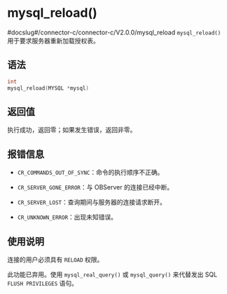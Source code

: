 mysql_reload() 
===================================
#docslug#/connector-c/connector-c/V2.0.0/mysql_reload
`mysql_reload()` 用于要求服务器重新加载授权表。

语法 
-----------------------

```c
int
mysql_reload(MYSQL *mysql)
```



返回值 
------------------------

执行成功，返回零；如果发生错误，返回非零。

报错信息 
-------------------------

* `CR_COMMANDS_OUT_OF_SYNC`：命令的执行顺序不正确。

  

* `CR_SERVER_GONE_ERROR`：与 OBServer 的连接已经中断。

  

* `CR_SERVER_LOST`：查询期间与服务器的连接请求断开。

  

* `CR_UNKNOWN_ERROR`：出现未知错误。

  




使用说明 
-------------------------

连接的用户必须具有 `RELOAD` 权限。

此功能已弃用。使用 `mysql_real_query()` 或 `mysql_query()` 来代替发出 SQL `FLUSH PRIVILEGES` 语句。
